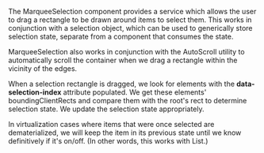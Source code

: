The MarqueeSelection component provides a service which allows the user to drag a rectangle to be drawn around
items to select them. This works in conjunction with a selection object, which can be used to generically store selection state, separate from a component that consumes the state.

MarqueeSelection also works in conjunction with the AutoScroll utility to automatically scroll the container when we drag a rectangle within the vicinity of the edges.

When a selection rectangle is dragged, we look for elements with the **data-selection-index** attribute populated. We get these elements' boundingClientRects and compare them with the root's rect to determine selection state. We update the selection state appropriately.

In virtualization cases where items that were once selected are dematerialized, we will keep the item in its
previous state until we know definitively if it's on/off. (In other words, this works with List.)
